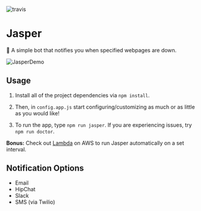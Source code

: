 ![travis](https://travis-ci.org/tjhillard/jasper.svg?branch=develop)

# Jasper
:tophat: A simple bot that notifies you when specified webpages are down.

![JasperDemo](http://i.imgur.com/uYn5sSM.png)

## Usage
1. Install all of the project dependencies via
```npm install```.

2. Then, in ```config.app.js``` start configuring/customizing as much or as little as you would like!

3. To run the app, type ```npm run jasper```. If you are experiencing issues, try ```npm run doctor```.

**Bonus:** Check out [Lambda](https://console.aws.amazon.com/lambda/) on AWS to run Jasper automatically on a set interval.

## Notification Options
* Email
* HipChat
* Slack
* SMS (via Twilio)

